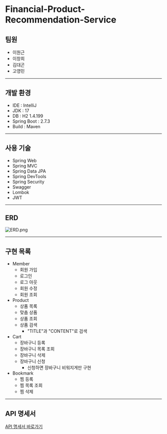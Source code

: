 # Financial-Product-Recommendation-Service

## **팀원**
- 이원근
- 이창희
- 김대곤
- 고영민
---
## **개발 환경**

- IDE : IntelliJ
- JDK : 17
- DB : H2 1.4.199
- Spring Boot : 2.7.3
- Build : Maven
---
## **사용 기술**

- Spring Web
- Spring MVC
- Spring Data JPA
- Spring DevTools
- Spring Security
- Swagger
- Lombok
- JWT
---
## **ERD**

![ERD.png](src/main/resources/static/ERD.png)

---
## **구현 목록**

- Member
    - 회원 가입
    - 로그인
    - 로그 아웃
    - 회원 수정
    - 회원 조회
- Product
    - 상품 목록
    - 맞춤 상품
    - 상품 조회
    - 상품 검색
      - "TITLE"과 "CONTENT"로 검색
- Cart
    - 장바구니 등록
    - 장바구니 목록 조회
    - 장바구니 삭제
    - 장바구니 신청
      - 신청하면 장바구니 비워지게만 구현
- Bookmark
    - 찜 등록
    - 찜 목록 조회
    - 찜 삭제
---
## **API 명세서**

[API 명세서 바로가기](https://www.notion.so/996655c9789b4fdfb5948e16f34628d6)